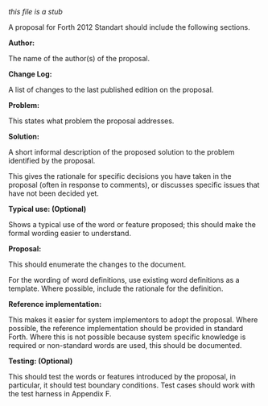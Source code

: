 _this file is a stub_

A proposal for Forth 2012 Standart should include the following sections.

**Author:**

  The name of the author(s) of the proposal.

**Change Log:**

  A list of changes to the last published edition on the proposal.

**Problem:**

  This states what problem the proposal addresses.

**Solution:**

  A short informal description of the proposed solution to the problem identified by the proposal.

  This gives the rationale for specific decisions you have taken in the proposal (often in response to comments), or discusses specific issues that have not been decided yet.

**Typical use: (Optional)**

  Shows a typical use of the word or feature proposed; this should make the formal wording easier to understand.

**Proposal:**

  This should enumerate the changes to the document.

  For the wording of word definitions, use existing word definitions as a template. Where possible, include the rationale for the definition.

**Reference implementation:**

  This makes it easier for system implementors to adopt the proposal. Where possible, the reference implementation should be provided in standard Forth. Where this is not possible because system specific knowledge is required or non-standard words are used, this should be documented.

**Testing: (Optional)**

  This should test the words or features introduced by the proposal, in particular, it should test boundary conditions. Test cases should work with the test harness in Appendix F.



